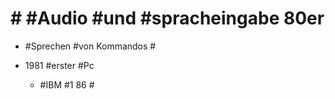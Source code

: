 # # #Audio #und #spracheingabe 80er #

 - #Sprechen #von Kommandos #
 - 1981 #erster #Pc 

	 - #IBM #1 86 #
